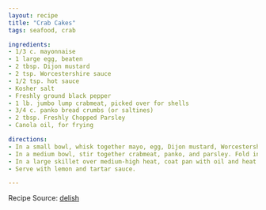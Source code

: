 ```yaml
---
layout: recipe
title: "Crab Cakes"
tags: seafood, crab

ingredients:
- 1/3 c. mayonnaise
- 1 large egg, beaten
- 2 tbsp. Dijon mustard
- 2 tsp. Worcestershire sauce
- 1/2 tsp. hot sauce
- Kosher salt
- Freshly ground black pepper
- 1 lb. jumbo lump crabmeat, picked over for shells
- 3/4 c. panko bread crumbs (or saltines)
- 2 tbsp. Freshly Chopped Parsley
- Canola oil, for frying

directions:
- In a small bowl, whisk together mayo, egg, Dijon mustard, Worcestershire, and hot sauce, and season with salt and pepper.
- In a medium bowl, stir together crabmeat, panko, and parsley. Fold in mayo mixture, then form into 8 patties.
- In a large skillet over medium-high heat, coat pan with oil and heat until shimmering. Add crab cakes and cook, in batches, until golden and crispy, 3 to 5 minutes per side.
- Serve with lemon and tartar sauce.

---
```

Recipe Source: [delish](https://www.delish.com/cooking/recipe-ideas/recipes/a58704/best-crab-cakes-recipe/)